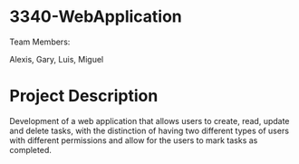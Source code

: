 # 3340-WebApplication

Team Members:

Alexis,
Gary,
Luis,
Miguel

# Project Description

Development of a web application that allows users to create, read, update and delete tasks, with the distinction of having two different types of users with different permissions and allow for the users to mark tasks as completed.